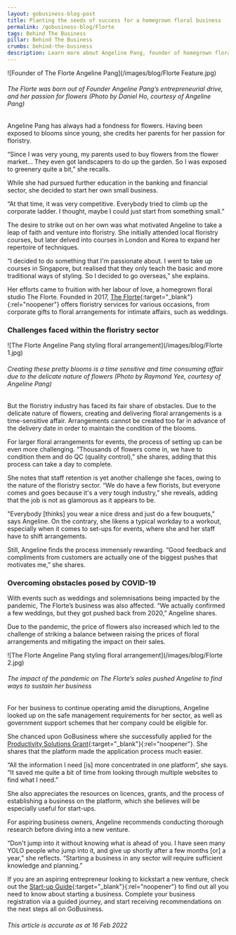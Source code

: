 ```yaml
---
layout: gobusiness-blog-post
title: Planting the seeds of success for a homegrown floral business
permalink: /gobusiness-blog/Florte
tags: Behind The Business
pillar: Behind The Business
crumbs: behind-the-business
description: Learn more about Angeline Pang, founder of homegrown floral studio The Florte, and her journey as an entrepreneur. 
---
```


![Founder of The Florte Angeline Pang](/images/blog/Florte Feature.jpg)
###### The Florte was born out of Founder Angeline Pang’s entrepreneurial drive, and her passion for flowers (Photo by Daniel Ho, courtesy of Angeline Pang)

Angeline Pang has always had a fondness for flowers. Having been exposed to blooms since young, she credits her parents for her passion for floristry. 

“Since I was very young, my parents used to buy flowers from the flower market… They even got landscapers to do up the garden. So I was exposed to greenery quite a bit,” she recalls.  

While she had pursued further education in the banking and financial sector, she decided to start her own small business. 

“At that time, it was very competitive. Everybody tried to climb up the corporate ladder. I thought, maybe I could just start from something small.” 

The desire to strike out on her own was what motivated Angeline to take a leap of faith and venture into floristry. She initially attended local floristry courses, but later delved into courses in London and Korea to expand her repertoire of techniques. 

“I decided to do something that I'm passionate about. I went to take up courses in Singapore, but realised that they only teach the basic and more traditional ways of styling. So I decided to go overseas,” she explains. 

Her efforts came to fruition with her labour of love, a homegrown floral studio The Florte. Founded in 2017, [The Florte](https://theflorte.com/?src=gobiz_blog){:target="_blank"}{:rel="noopener"}  offers floristry services for various occasions, from corporate gifts to floral arrangements for intimate affairs, such as weddings. 

### Challenges faced within the floristry sector

![The Florte Angeline Pang styling floral arrangement](/images/blog/Florte 1.jpg)
###### Creating these pretty blooms is a time sensitive and time consuming affair due to the delicate nature of flowers (Photo by Raymond Yee, courtesy of Angeline Pang)

But the floristry industry has faced its fair share of obstacles. Due to the delicate nature of flowers, creating and delivering floral arrangements is a time-sensitive affair. Arrangements cannot be created too far in advance of the delivery date in order to maintain the condition of the blooms. 

For larger floral arrangements for events, the process of setting up can be even more challenging. “Thousands of flowers come in, we have to condition them and do QC (quality control),” she shares, adding that this process can take a day to complete.

She notes that staff retention is yet another challenge she faces, owing to the nature of the floristry sector. “We do have a few florists, but everyone comes and goes because it's a very tough industry,” she reveals, adding that the job is not as glamorous as it appears to be. 

"Everybody [thinks] you wear a nice dress and just do a few bouquets," says Angeline. On the contrary, she likens a typical workday to a workout, especially when it comes to set-ups for events, where she and her staff have to shift arrangements. 

Still, Angeline finds the process immensely rewarding. “Good feedback and compliments from customers are actually one of the biggest pushes that motivates me,” she shares.

### Overcoming obstacles posed by COVID-19

With events such as weddings and solemnisations being impacted by the pandemic, The Florte’s business was also affected. “We actually confirmed a few weddings, but they got pushed back from 2020,” Angeline shares. 

Due to the pandemic, the price of flowers also increased which led to the challenge of striking a balance between raising the prices of floral arrangements and mitigating the impact on their sales.

![The Florte Angeline Pang styling floral arrangement](/images/blog/Florte 2.jpg)
###### The impact of the pandemic on The Florte’s sales pushed Angeline to find ways to sustain her business

For her business to continue operating amid the disruptions, Angeline looked up on the safe management requirements for her sector, as well as government support schemes that her company could be eligible for. 

She chanced upon GoBusiness where she successfully applied for the [Productivity Solutions Grant](https://www.enterprisesg.gov.sg/financial-assistance/grants/for-local-companies/productivity-solutions-grant/?src=gobiz_blog){:target="_blank"}{:rel="noopener"}. She shares that the platform made the application process much easier.  

“All the information I need [is] more concentrated in one platform”, she says. “It saved me quite a bit of time from looking through multiple websites to find what I need.” 

She also appreciates the resources on licences, grants, and the process of establishing a business on the platform, which she believes will be especially useful for start-ups. 

For aspiring business owners, Angeline recommends conducting thorough research before diving into a new venture. 

“Don't jump into it without knowing what is ahead of you. I have seen many YOLO people who jump into it, and give up shortly after a few months [or] a year,” she reflects. “Starting a business in any sector will require sufficient knowledge and planning.”

If you are an aspiring entrepreneur looking to kickstart a new venture, check out the [Start-up Guide](/start-a-business/?src=gobiz_blog){:target="_blank"}{:rel="noopener"} to find out all you need to know about starting a business. Complete your business registration via a guided journey, and start receiving recommendations on the next steps all on GoBusiness. 

###### This article is accurate as at 16 Feb 2022
